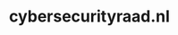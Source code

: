 ---
layout: post
title:  "cybersecurityraad.nl"
internal_url:  "/data/cybersecurityraad.nl.html"
categories: dutchgov
---